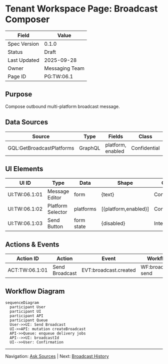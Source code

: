 # Tenant Workspace Page: Broadcast Composer

| Field | Value |
|-------|-------|
| Spec Version | 0.1.0 |
| Status | Draft |
| Last Updated | 2025-09-28 |
| Owner | Messaging Team |
| Page ID | PG:TW:06.1 |

## Purpose

Compose outbound multi-platform broadcast message.

## Data Sources

| Source | Type | Fields | Class | PII | Notes |
|--------|------|--------|-------|-----|-------|
| GQL:GetBroadcastPlatforms | GraphQL | platform, enabled | Confidential | N | Per tenant |

## UI Elements

| UI ID | Type | Data | Shape | Class | PII | Notes |
|-------|------|------|-------|-------|-----|-------|
| UI:TW:06.1:01 | Message Editor | form | {text} | Confidential | N | 2k char limit |
| UI:TW:06.1:02 | Platform Selector | platforms | [{platform,enabled}] | Confidential | N | Multi-select |
| UI:TW:06.1:03 | Send Button | form state | {disabled} | Internal | N | Validates length |

## Actions & Events

| Action ID | Action | Event | Workflow |
|-----------|--------|-------|----------|
| ACT:TW:06.1:01 | Send Broadcast | EVT:broadcast.created | WF:broadcast-send |

## Workflow Diagram

```mermaid
sequenceDiagram
  participant User
  participant UI
  participant API
  participant Queue
  User->>UI: Send Broadcast
  UI->>API: mutation createBroadcast
  API->>Queue: enqueue delivery jobs
  API-->>UI: broadcastId
  UI-->>User: Confirmation
```

---
Navigation: [Ask Sources](tw_pg_05_2_ask_sources.md) | Next: [Broadcast History](tw_pg_06_2_broadcast_history.md)

